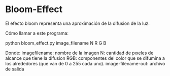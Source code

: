 # Bloom-Effect
El  efecto  bloom  representa una aproximación de la difusion de la luz.

Cómo llamar a este programa:

python bloom_effect.py image_filename N R G B

Donde:
imagefilename: nombre de la imagen 
N: cantidad de pıxeles de alcance que tiene la difusion 
RGB: componentes del color que se difumina a los alrededores (que van de 0 a 255 cada uno). 
image-filename-out: archivo de salida
